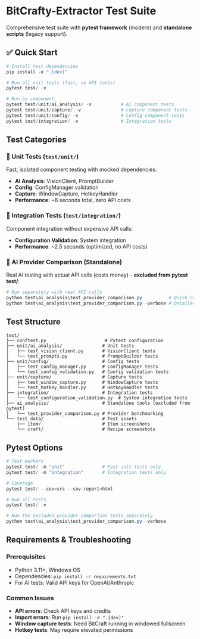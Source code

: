 # BitCrafty-Extractor Test Suite

Comprehensive test suite with **pytest framework** (modern) and **standalone scripts** (legacy support).

## ✅ Quick Start

```powershell
# Install test dependencies
pip install -e ".[dev]"

# Run all unit tests (fast, no API costs) 
pytest test/ -v

# Run by component
pytest test/unit/ai_analysis/ -v           # AI component tests
pytest test/unit/capture/ -v               # Capture component tests
pytest test/unit/config/ -v                # Config component tests
pytest test/integration/ -v                # Integration tests
```

## Test Categories

### 🧪 Unit Tests (`test/unit/`)
Fast, isolated component testing with mocked dependencies:
- **AI Analysis**: VisionClient, PromptBuilder 
- **Config**: ConfigManager validation   
- **Capture**: WindowCapture, HotkeyHandler 
- **Performance**: ~6 seconds total, zero API costs

### 🔗 Integration Tests (`test/integration/`)
Component integration without expensive API calls:
- **Configuration Validation**: System integration 
- **Performance**: ~2.5 seconds (optimized, no API costs)

### 🤖 AI Provider Comparison (Standalone)
Real AI testing with actual API calls (costs money) - **excluded from pytest test/**:
```powershell
# Run separately with real API calls
python test\ai_analysis\test_provider_comparison.py          # Quick comparison
python test\ai_analysis\test_provider_comparison.py -verbose # Detailed analysis
```

## Test Structure

```
test/
├── conftest.py                      # Pytest configuration
├── unit/ai_analysis/               # Unit tests 
│   ├── test_vision_client.py       # VisionClient tests  
│   └── test_prompts.py             # PromptBuilder tests
├── unit/config/                    # Config tests 
│   ├── test_config_manager.py      # ConfigManager tests
│   └── test_config_validation.py   # Config validation tests
├── unit/capture/                   # Capture tests 
│   ├── test_window_capture.py      # WindowCapture tests
│   └── test_hotkey_handler.py      # HotkeyHandler tests
├── integration/                    # Integration tests 
│   └── test_configuration_validation.py  # System integration tests
├── ai_analysis/                    # Standalone tools (excluded from pytest)
│   └── test_provider_comparison.py # Provider benchmarking
└── test_data/                      # Test assets
    ├── item/                       # Item screenshots
    └── craft/                      # Recipe screenshots
```

## Pytest Options

```powershell
# Test markers
pytest test/ -m "unit"              # Fast unit tests only
pytest test/ -m "integration"       # Integration tests only  

# Coverage
pytest test/ --cov=src --cov-report=html

# Run all tests
pytest test/ -v

# Run the excluded provider comparison tests separately
python test\ai_analysis\test_provider_comparison.py -verbose
```

## Requirements & Troubleshooting

### Prerequisites
- Python 3.11+, Windows OS
- Dependencies: `pip install -r requirements.txt`
- For AI tests: Valid API keys for OpenAI/Anthropic

### Common Issues
- **API errors**: Check API keys and credits
- **Import errors**: Run `pip install -e ".[dev]"`
- **Window capture tests**: Need BitCraft running in windowed fullscreen
- **Hotkey tests**: May require elevated permissions
